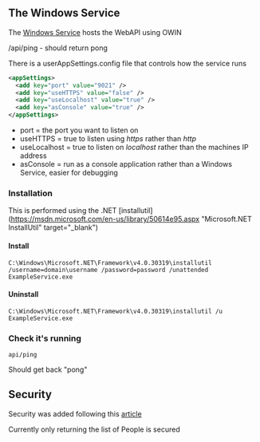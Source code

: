﻿## The Windows Service

The [Windows Service](https://msdn.microsoft.com/en-us/library/zt39148a.aspx) hosts the WebAPI using OWIN

/api/ping - should return pong

There is a userAppSettings.config file that controls how the service runs

```XML
<appSettings>
  <add key="port" value="9021" />
  <add key="useHTTPS" value="false" />
  <add key="useLocalhost" value="true" />
  <add key="asConsole" value="true" />
</appSettings>
```

* port = the port you want to listen on
* useHTTPS = true to listen using *https* rather than *http*
* useLocalhost = true to listen on *localhost* rather than the machines IP address
* asConsole = run as a console application rather than a Windows Service, easier for debugging

### Installation
This is performed using the .NET [installutil](https://msdn.microsoft.com/en-us/library/50614e95.aspx "Microsoft.NET InstallUtil" target="_blank")

#### Install
```
C:\Windows\Microsoft.NET\Framework\v4.0.30319\installutil /username=domain\username /password=password /unattended ExampleService.exe 
```

#### Uninstall
```
C:\Windows\Microsoft.NET\Framework\v4.0.30319\installutil /u ExampleService.exe 
```

### Check it's running
```
api/ping
```
Should get back "pong"

## Security
Security was added following this [article](http://bitoftech.net/2014/06/01/token-based-authentication-asp-net-web-api-2-owin-asp-net-identity/)

Currently only returning the list of People is secured

